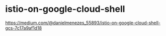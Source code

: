 # istio-on-google-cloud-shell

https://medium.com/@danielmenezes_55893/istio-on-google-cloud-shell-gcs-7c17a9af1d18
